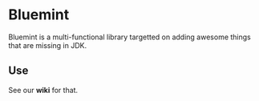# Bluemint
Bluemint is a multi-functional library targetted on adding awesome things that are missing in JDK.
## Use
See our **wiki** for that.
